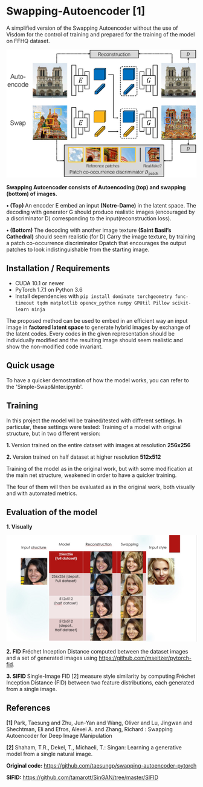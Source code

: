# Swapping-Autoencoder [1]
A simplified version of the Swapping Autoencoder without the use of Visdom for the control of training and prepared for the training of the model on FFHQ dataset.

<img src="https://github.com/DaniMe98/Swapping-Autoencoder/blob/main/imgs/overview.jpg" width="600" />

<b> Swapping Autoencoder consists of Autoencoding (top) and swapping (bottom) of images. </b>

  <b>• (Top) </b> An encoder E embed an input <b>(Notre-Dame)</b> in the latent space. 
The decoding with generator G should produce realistic images (encouraged by a discriminator D) corresponding to the input(reconstruction loss).

  <b>• (Bottom) </b> The decoding with another image texture <b>(Saint Basil’s Cathedral)</b> should seem realistic (for D) 
Carry the image texture, by training a patch co-occurrence discriminator Dpatch that encourages the output patches to look indistinguishable from the starting image.

## Installation / Requirements

- CUDA 10.1 or newer 
- PyTorch 1.7.1 on Python 3.6
- Install dependencies with `pip install dominate torchgeometry func-timeout tqdm matplotlib opencv_python numpy GPUtil Pillow scikit-learn ninja`

The proposed method can be used to embed in an efficient way an input image in <b>factored latent space </b>to generate hybrid images by exchange of the latent codes.
Every codes in the given representation should be individually modified and the resulting image should seem realistic and show the non-modified code invariant.  

## Quick usage

To have a quicker demostration of how the model works, you can refer to the 'Simple-Swap&Inter.ipynb'.

## Training

In this project the model wil be trained/tested with different settings.
In particular, these settings were tested:
Training of a model with original structure, but in two different version:

  <b>1. </b> Version trained on the entire dataset with images at resolution <b>256x256 </b>
  
  <b>2.	</b> Version trained on half dataset at higher resolution <b>512x512 </b>
  
Training of the model as in the original work, but with some modification at the main net structure, weakened in order to have a quicker training.

The four of them will then be evaluated as in the original work, both visually and with automated metrics.

## Evaluation of the model

<b>1. Visually</b>

<img src="https://github.com/DaniMe98/Swapping-Autoencoder/blob/main/imgs/Immagine%202022-07-21%20184054.jpg" width="600" />

<b>2. FID</b> Fréchet Inception Distance computed between the dataset images and a set of generated images using https://github.com/mseitzer/pytorch-fid.

<b>3. SIFID </b> Single-Image FID [2] measure style similarity by computing Fréchet Inception Distance (FID) between two feature distributions, each generated from a single image.

## References

<b>[1] </b>Park, Taesung and Zhu, Jun-Yan and Wang, Oliver and Lu, Jingwan and Shechtman, Eli and Efros, Alexei A. and Zhang, Richard : Swapping Autoencoder for Deep Image Manipulation

<b>[2] </b>Shaham, T.R., Dekel, T., Michaeli, T.: Singan: Learning a generative model from a single natural image. 

<b>Original code: </b> https://github.com/taesungp/swapping-autoencoder-pytorch

<b>SIFID: </b> https://github.com/tamarott/SinGAN/tree/master/SIFID

